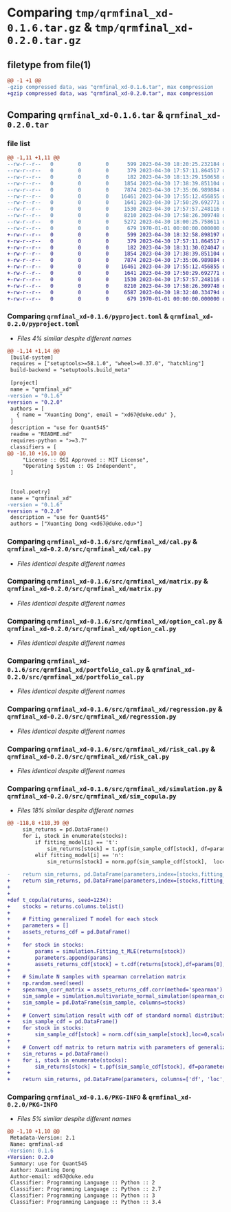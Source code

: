 # Comparing `tmp/qrmfinal_xd-0.1.6.tar.gz` & `tmp/qrmfinal_xd-0.2.0.tar.gz`

## filetype from file(1)

```diff
@@ -1 +1 @@
-gzip compressed data, was "qrmfinal_xd-0.1.6.tar", max compression
+gzip compressed data, was "qrmfinal_xd-0.2.0.tar", max compression
```

## Comparing `qrmfinal_xd-0.1.6.tar` & `qrmfinal_xd-0.2.0.tar`

### file list

```diff
@@ -1,11 +1,11 @@
--rw-r--r--   0        0        0      599 2023-04-30 18:20:25.232184 qrmfinal_xd-0.1.6/pyproject.toml
--rw-r--r--   0        0        0      379 2023-04-30 17:57:11.864517 qrmfinal_xd-0.1.6/src/qrmfinal_xd/VaR.py
--rw-r--r--   0        0        0      182 2023-04-30 18:13:29.150658 qrmfinal_xd-0.1.6/src/qrmfinal_xd/__init__.py
--rw-r--r--   0        0        0     1854 2023-04-30 17:38:39.851104 qrmfinal_xd-0.1.6/src/qrmfinal_xd/cal.py
--rw-r--r--   0        0        0     7874 2023-04-30 17:35:06.989884 qrmfinal_xd-0.1.6/src/qrmfinal_xd/matrix.py
--rw-r--r--   0        0        0    16461 2023-04-30 17:55:12.456855 qrmfinal_xd-0.1.6/src/qrmfinal_xd/option_cal.py
--rw-r--r--   0        0        0     1641 2023-04-30 17:50:29.692771 qrmfinal_xd-0.1.6/src/qrmfinal_xd/portfolio_cal.py
--rw-r--r--   0        0        0     1530 2023-04-30 17:57:57.248116 qrmfinal_xd-0.1.6/src/qrmfinal_xd/regression.py
--rw-r--r--   0        0        0     8210 2023-04-30 17:58:26.309748 qrmfinal_xd-0.1.6/src/qrmfinal_xd/risk_cal.py
--rw-r--r--   0        0        0     5272 2023-04-30 18:00:25.758611 qrmfinal_xd-0.1.6/src/qrmfinal_xd/simulation.py
--rw-r--r--   0        0        0      679 1970-01-01 00:00:00.000000 qrmfinal_xd-0.1.6/PKG-INFO
+-rw-r--r--   0        0        0      599 2023-04-30 18:32:58.898197 qrmfinal_xd-0.2.0/pyproject.toml
+-rw-r--r--   0        0        0      379 2023-04-30 17:57:11.864517 qrmfinal_xd-0.2.0/src/qrmfinal_xd/VaR.py
+-rw-r--r--   0        0        0      182 2023-04-30 18:31:30.024047 qrmfinal_xd-0.2.0/src/qrmfinal_xd/__init__.py
+-rw-r--r--   0        0        0     1854 2023-04-30 17:38:39.851104 qrmfinal_xd-0.2.0/src/qrmfinal_xd/cal.py
+-rw-r--r--   0        0        0     7874 2023-04-30 17:35:06.989884 qrmfinal_xd-0.2.0/src/qrmfinal_xd/matrix.py
+-rw-r--r--   0        0        0    16461 2023-04-30 17:55:12.456855 qrmfinal_xd-0.2.0/src/qrmfinal_xd/option_cal.py
+-rw-r--r--   0        0        0     1641 2023-04-30 17:50:29.692771 qrmfinal_xd-0.2.0/src/qrmfinal_xd/portfolio_cal.py
+-rw-r--r--   0        0        0     1530 2023-04-30 17:57:57.248116 qrmfinal_xd-0.2.0/src/qrmfinal_xd/regression.py
+-rw-r--r--   0        0        0     8210 2023-04-30 17:58:26.309748 qrmfinal_xd-0.2.0/src/qrmfinal_xd/risk_cal.py
+-rw-r--r--   0        0        0     6587 2023-04-30 18:32:40.334794 qrmfinal_xd-0.2.0/src/qrmfinal_xd/sim_copula.py
+-rw-r--r--   0        0        0      679 1970-01-01 00:00:00.000000 qrmfinal_xd-0.2.0/PKG-INFO
```

### Comparing `qrmfinal_xd-0.1.6/pyproject.toml` & `qrmfinal_xd-0.2.0/pyproject.toml`

 * *Files 4% similar despite different names*

```diff
@@ -1,14 +1,14 @@
 [build-system]
 requires = ["setuptools>=58.1.0", "wheel>=0.37.0", "hatchling"]
 build-backend = "setuptools.build_meta"
 
 [project]
 name = "qrmfinal_xd"
-version = "0.1.6"
+version = "0.2.0"
 authors = [
   { name = "Xuanting Dong", email = "xd67@duke.edu" },
 ]
 description = "use for Quant545"
 readme = "README.md"
 requires-python = ">=3.7"
 classifiers = [
@@ -16,10 +16,10 @@
     "License :: OSI Approved :: MIT License",
     "Operating System :: OS Independent",
 ]
 
 
 [tool.poetry]
 name = "qrmfinal_xd"
-version = "0.1.6"
+version = "0.2.0"
 description = "use for Quant545"
 authors = ["Xuanting Dong <xd67@duke.edu>"]
```

### Comparing `qrmfinal_xd-0.1.6/src/qrmfinal_xd/cal.py` & `qrmfinal_xd-0.2.0/src/qrmfinal_xd/cal.py`

 * *Files identical despite different names*

### Comparing `qrmfinal_xd-0.1.6/src/qrmfinal_xd/matrix.py` & `qrmfinal_xd-0.2.0/src/qrmfinal_xd/matrix.py`

 * *Files identical despite different names*

### Comparing `qrmfinal_xd-0.1.6/src/qrmfinal_xd/option_cal.py` & `qrmfinal_xd-0.2.0/src/qrmfinal_xd/option_cal.py`

 * *Files identical despite different names*

### Comparing `qrmfinal_xd-0.1.6/src/qrmfinal_xd/portfolio_cal.py` & `qrmfinal_xd-0.2.0/src/qrmfinal_xd/portfolio_cal.py`

 * *Files identical despite different names*

### Comparing `qrmfinal_xd-0.1.6/src/qrmfinal_xd/regression.py` & `qrmfinal_xd-0.2.0/src/qrmfinal_xd/regression.py`

 * *Files identical despite different names*

### Comparing `qrmfinal_xd-0.1.6/src/qrmfinal_xd/risk_cal.py` & `qrmfinal_xd-0.2.0/src/qrmfinal_xd/risk_cal.py`

 * *Files identical despite different names*

### Comparing `qrmfinal_xd-0.1.6/src/qrmfinal_xd/simulation.py` & `qrmfinal_xd-0.2.0/src/qrmfinal_xd/sim_copula.py`

 * *Files 18% similar despite different names*

```diff
@@ -118,8 +118,39 @@
     sim_returns = pd.DataFrame()
     for i, stock in enumerate(stocks):
         if fitting_model[i] == 't':       
             sim_returns[stock] = t.ppf(sim_sample_cdf[stock], df=parameters[i][0], loc=parameters[i][1], scale = parameters[i][2])
         elif fitting_model[i] == 'n':
             sim_returns[stock] = norm.ppf(sim_sample_cdf[stock],  loc=parameters[i][0], scale = parameters[i][1])
     
-    return sim_returns, pd.DataFrame(parameters,index=[stocks,fitting_model])
+    return sim_returns, pd.DataFrame(parameters,index=[stocks,fitting_model])
+
+
+def t_copula(returns, seed=1234):
+    stocks = returns.columns.tolist()
+
+    # Fitting generalized T model for each stock
+    parameters = []
+    assets_returns_cdf = pd.DataFrame()
+
+    for stock in stocks:
+        params = simulation.Fitting_t_MLE(returns[stock])
+        parameters.append(params)
+        assets_returns_cdf[stock] = t.cdf(returns[stock],df=params[0], loc=params[1], scale = params[2])
+
+    # Simulate N samples with spearman correlation matrix
+    np.random.seed(seed)
+    spearman_corr_matrix = assets_returns_cdf.corr(method='spearman')
+    sim_sample = simulation.multivariate_normal_simulation(spearman_corr_matrix, 10000, method='pca')
+    sim_sample = pd.DataFrame(sim_sample, columns=stocks)
+
+    # Convert simulation result with cdf of standard normal distribution
+    sim_sample_cdf = pd.DataFrame()
+    for stock in stocks:
+        sim_sample_cdf[stock] = norm.cdf(sim_sample[stock],loc=0,scale=1)
+    
+    # Convert cdf matrix to return matrix with parameters of generalized T model
+    sim_returns = pd.DataFrame()
+    for i, stock in enumerate(stocks):
+        sim_returns[stock] = t.ppf(sim_sample_cdf[stock], df=parameters[i][0], loc=parameters[i][1], scale = parameters[i][2])
+    
+    return sim_returns, pd.DataFrame(parameters, columns=['df', 'loc', 'scale'], index=stocks)
```

### Comparing `qrmfinal_xd-0.1.6/PKG-INFO` & `qrmfinal_xd-0.2.0/PKG-INFO`

 * *Files 5% similar despite different names*

```diff
@@ -1,10 +1,10 @@
 Metadata-Version: 2.1
 Name: qrmfinal-xd
-Version: 0.1.6
+Version: 0.2.0
 Summary: use for Quant545
 Author: Xuanting Dong
 Author-email: xd67@duke.edu
 Classifier: Programming Language :: Python :: 2
 Classifier: Programming Language :: Python :: 2.7
 Classifier: Programming Language :: Python :: 3
 Classifier: Programming Language :: Python :: 3.4
```

